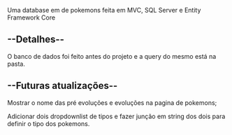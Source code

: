 Uma database em de pokemons feita em MVC, SQL Server e Entity Framework Core

<h2>--Detalhes--</h2>
<p>O banco de dados foi feito antes do projeto e a query do mesmo está na pasta.</p>

<h2>--Futuras atualizações--</h2> 
<p>Mostrar o nome das pré evoluções e evoluções na pagina de pokemons; </p>
<p>Adicionar dois dropdownlist de tipos e fazer junção em string dos dois para definir o tipo dos pokemons.</p>
